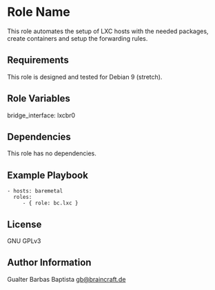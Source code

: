 Role Name
=========

This role automates the setup of LXC hosts with the needed packages, create containers and setup the forwarding rules.

Requirements
------------

This role is designed and tested for Debian 9 (stretch).

Role Variables
--------------

bridge_interface: lxcbr0

Dependencies
------------

This role has no dependencies.

Example Playbook
----------------

    - hosts: baremetal
      roles:
         - { role: bc.lxc }

License
-------

GNU GPLv3

Author Information
------------------

Gualter Barbas Baptista <gb@braincraft.de>
